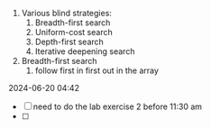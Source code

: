 1. Various blind strategies:
	1. Breadth-first search
	2. Uniform-cost search
	3. Depth-first search
	4. Iterative deepening search
2. Breadth-first search
	1. follow first in first out in the array


2024-06-20 04:42
- [ ] need to do the lab exercise 2 before 11:30 am
- [ ] 